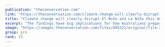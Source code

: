 ```yaml
---
publication: "theconversation.com"
link: "https://theconversation.com/climate-change-will-clearly-disrupt-el-nino-and-la-nina-this-decade-40-years-earlier-than-we-thought-194529"
title: "Climate change will clearly disrupt El Niño and La Niña this decade – 40 years earlier than we thought"
excerpt: "The findings have big implications for how Australians prepare for extreme weather events."
image: "https://images.theconversation.com/files/495221/original/file-20221115-18-vliqyk.jpeg?ixlib=rb-1.1.0&rect=0%2C345%2C2995%2C1495&q=45&auto=format&w=1356&h=668&fit=crop"
group: pro
rank: 15
---
```

